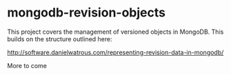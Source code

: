 mongodb-revision-objects
========================

This project covers the management of versioned objects in MongoDB. This builds on the structure outlined here:

http://software.danielwatrous.com/representing-revision-data-in-mongodb/

More to come
